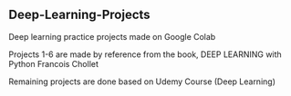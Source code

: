 ## Deep-Learning-Projects
Deep learning practice projects made on Google Colab

Projects 1-6 are made by reference from the book, DEEP LEARNING with Python Francois Chollet

Remaining projects are done based on Udemy Course (Deep Learning)
